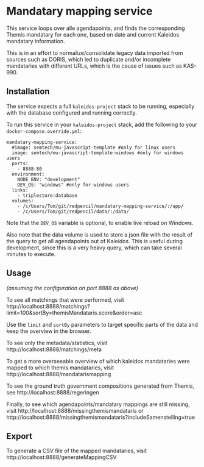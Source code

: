 # Mandatary mapping service

This service loops over alle agendapoints, and finds the corresponding Themis mandatary for each one, based on date and current Kaleidos mandatary information.

This is in an effort to normalize/consolidate legacy data imported from sources such as DORIS, which led to duplicate and/or incomplete mandataries with different URLs, which is the cause of issues such as KAS-990.

## Installation

The service expects a full `kaleidos-project` stack to be running, especially with the database configured and running correctly.

To run this service in your `kaleidos-project` stack, add the following to your `docker-compose.override.yml`:

```
mandatary-mapping-service:
  #image: semtech/mu-javascript-template #only for linux users
  image: semtech/mu-javascript-template:windows #only for windows users
  ports:
    - 8888:80
  environment:
    NODE_ENV: "development"
    DEV_OS: "windows" #only for windows users
  links:
    - triplestore:database
  volumes:
    - /c/Users/Tom/git/redpencil/mandatary-mapping-service/:/app/
    - /c/Users/Tom/git/redpencil/data/:/data/
```

Note that the `DEV_OS` variable is optional, to enable live reload on Windows.

Also note that the data volume is used to store a json file with the result of the query to get all agendapoints out of Kaleidos.
This is useful during development, since this is a very heavy query, which can take several minutes to execute.


## Usage
*(assuming the configuration on port 8888 as above)*

To see all matchings that were performed, visit http://localhost:8888/matchings?limit=100&sortBy=themisMandataris.score&order=asc

Use the `limit` and `sortBy` parameters to target specific parts of the data and keep the overview in the browser.

To see only the metadata/statistics, visit http://localhost:8888/matchings/meta

To get a more overseeable overview of which kaleidos mandataries were mapped to which themis mandataries, visit http://localhost:8888/mandatarismapping

To see the ground truth government compositions generated from Themis, see http://localhost:8888/regeringen

Finally, to see which agendapoints/mandatary mappings are still missing, visit http://localhost:8888/missingthemismandataris or http://localhost:8888/missingthemismandataris?includeSamenstelling=true


## Export

To generate a CSV file of the mapped mandataries, visit http://localhost:8888/generateMappingCSV
